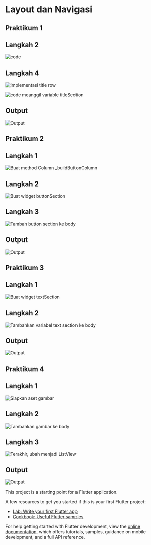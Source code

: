 # Layout dan Navigasi

## Praktikum 1

## Langkah 2

![code](images/code_langkah2.png)

## Langkah 4

![Implementasi title row](images/code_langkah4.png)

![code meanggil variable titleSection](images/code_memanggil_titleSelection.png)

## Output

![Output](images/output_prak1.png)

## Praktikum 2

## Langkah 1

![Buat method Column _buildButtonColumn](images/code_langkah1.2.png)

## Langkah 2

![Buat widget buttonSection](images/code_langkah2.2.png)

## Langkah 3

![Tambah button section ke body](images/code_langkah3.2.png)

## Output

![Output](images/output_prak2.png)

## Praktikum 3

## Langkah 1

![Buat widget textSection](images/code_langkah1.3.png)

## Langkah 2

![Tambahkan variabel text section ke body](images/code_langkah2.3.png)

## Output

![Output](images/output_prak3.png)

## Praktikum  4

## Langkah 1

![Siapkan aset gambar](images/code_langkah1.4.png)

## Langkah 2

![Tambahkan gambar ke body](images/code_langkah2.4.png)

## Langkah 3

![Terakhir, ubah menjadi ListView](images/code_langkah3.4.png)

## Output

![Output](images/output_prak4.png)

This project is a starting point for a Flutter application.

A few resources to get you started if this is your first Flutter project:

- [Lab: Write your first Flutter app](https://docs.flutter.dev/get-started/codelab)
- [Cookbook: Useful Flutter samples](https://docs.flutter.dev/cookbook)

For help getting started with Flutter development, view the
[online documentation](https://docs.flutter.dev/), which offers tutorials,
samples, guidance on mobile development, and a full API reference.
